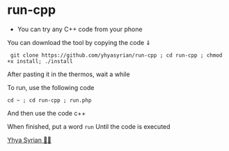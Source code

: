 # run-cpp
* You can try any C++ code from your phone 

 You can download the tool by copying the code ⇓
```
 git clone https://github.com/yhyasyrian/run-cpp ; cd run-cpp ; chmod +x install; ./install
```
 After pasting it in the thermos, wait a while

 To run, use the following code

```
cd ~ ; cd run-cpp ; run.php
```

 And then use the code c++

 When finished, put a word <code>run</code> Until the code is executed
 
<a href="https://t.me/kkykkn" target="_blank">Yhya Syrian 🍃🖤</a>
